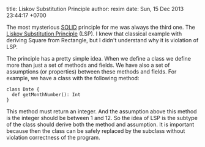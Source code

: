 title: Liskov Substitution Principle
author: rexim
date: Sun, 15 Dec 2013 23:44:17 +0700

The most mysterious [SOLID](http://en.wikipedia.org/wiki/SOLID)
principle for me was always the third one. The
[Liskov Substitution Principle](http://en.wikipedia.org/wiki/Liskov_substitution_principle)
(LSP). I knew that classical example with deriving Square from
Rectangle, but I didn't understand why it is violation of LSP.

The principle has a pretty simple idea. When we define a class we
define more than just a set of methods and fields. We have also a set
of assumptions (or properties) between these methods and fields. For
example, we have a class with the following method:

    class Date {
      def getMonthNumber(): Int
    }

This method must return an integer. And the assumption above this
method is the integer should be between 1 and 12. So the idea of LSP
is the subtype of the class should derive both the method and
assumption. It is important because then the class can be safely
replaced by the subclass without violation correctness of the program.
